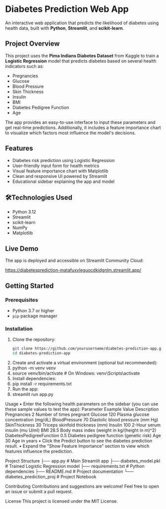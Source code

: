 # Diabetes Prediction Web App

An interactive web application that predicts the likelihood of diabetes using health data, built with **Python**, **Streamlit**, and **scikit-learn**.



## Project Overview

This project uses the **Pima Indians Diabetes Dataset** from Kaggle to train a **Logistic Regression** model that predicts diabetes based on several health indicators such as:

- Pregnancies  
- Glucose  
- Blood Pressure  
- Skin Thickness  
- Insulin  
- BMI  
- Diabetes Pedigree Function  
- Age  

The app provides an easy-to-use interface to input these parameters and get real-time predictions. Additionally, it includes a feature importance chart to visualize which factors most influence the model's decisions.



## Features

- Diabetes risk prediction using Logistic Regression  
- User-friendly input form for health metrics  
- Visual feature importance chart with Matplotlib  
- Clean and responsive UI powered by Streamlit  
- Educational sidebar explaining the app and model  



## 🛠Technologies Used

- Python 3.12  
- Streamlit  
- scikit-learn  
- NumPy  
- Matplotlib  



## Live Demo

The app is deployed and accessible on Streamlit Community Cloud:

https://diabetesprediction-matafuxvleguocdkidgnlm.streamlit.app/



## Getting Started

### Prerequisites

- Python 3.7 or higher  
- `pip` package manager

### Installation

1. Clone the repository:
   ```bash
   git clone https://github.com/yourusername/diabetes-prediction-app.git
   cd diabetes-prediction-app
2.	Create and activate a virtual environment (optional but recommended):
3.	python -m venv venv
4.	source venv/bin/activate   # On Windows: venv\Scripts\activate
5.	Install dependencies:
6.	pip install -r requirements.txt
7.	Run the app:
8.	streamlit run app.py

 Usage
•	Enter the following health parameters on the sidebar (you can use these sample values to test the app):
Parameter	Example Value	Description
Pregnancies	2	Number of times pregnant
Glucose	120	Plasma glucose concentration (mg/dL)
BloodPressure	70	Diastolic blood pressure (mm Hg)
SkinThickness	30	Triceps skinfold thickness (mm)
Insulin	100	2-Hour serum insulin (mu U/ml)
BMI	28.5	Body mass index (weight in kg/(height in m)^2)
DiabetesPedigreeFunction	0.5	Diabetes pedigree function (genetic risk)
Age	30	Age in years
•	Click the Predict button to see the diabetes prediction result.
•	Expand the "Show Feature Importance" section to view which features influence the prediction.

Project Structure
├── app.py                   # Main Streamlit app
├── diabetes_model.pkl       # Trained Logistic Regression model
├── requirements.txt         # Python dependencies
├── README.md                # Project documentation
└── diabetes_prediction_proj # Project Notebook


 Contributing
Contributions and suggestions are welcome! Feel free to open an issue or submit a pull request.

License
This project is licensed under the MIT License.

